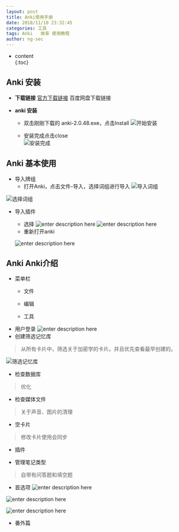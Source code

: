 ```yaml
---
layout: post  
title: Anki使用手册
date: 2018/11/10 23:32:45
categories: 工具 
tags: Anki   效率 使用教程
author: ng-sec  
---
```


* content  
{:toc}

## Anki 安装

 - **下载链接**
	 [官方下载链接](https://apps.ankiweb.net/#download)
	百度网盘下载链接

- **anki 安装**

	- 双击刚刚下载的 anki-2.0.48.exe，点击Install
![开始安装](http://800wifi.com/ng-sec/1541866868535.png)

	 - 安装完成点击close  
  ![安装完成](http://800wifi.com/ng-sec/1541909077456.png)

## Anki 基本使用
- 导入牌组
	- 打开Anki，点击文件-导入，选择词组进行导入
![导入词组](http://800wifi.com/ng-sec/1541909502288.png) 

![选择词组](http://800wifi.com/ng-sec/1541909693706.png)

- 导入插件
	- 选择
	![enter description here](http://800wifi.com/ng-sec/1541911628468.png)
	![enter description here](http://800wifi.com/ng-sec/1541911676216.png)
	- 重新打开anki
	
	![enter description here](http://800wifi.com/ng-sec/1541911764262.png)
## Anki Anki介绍
 
- 菜单栏
	- 文件
	- 编辑
		
	- 工具
 - 用户登录
 ![enter description here](http://800wifi.com/ng-sec/1541914151719.png)
- 创建筛选记忆库
 > 从所有卡片中，筛选关于加密学的卡片。并且优先查看最早创建的。
 
![筛选记忆库](http://800wifi.com/ng-sec/1541937827011.png)

- 检查数据库
> 优化

 - 检查媒体文件
>关于声音、图片的清理

- 空卡片
>修改卡片使用会同步
- 插件

- 管理笔记类型
> 自带有问答题和填空题

-  首选项
![enter description here](http://800wifi.com/ng-sec/1541939093805.png)

![enter description here](http://800wifi.com/ng-sec/1541939147028.png)



![enter description here](http://800wifi.com/ng-sec/1541939693978.png)

- 番外篇